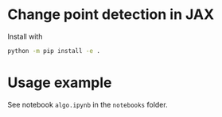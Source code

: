 # Change point detection in JAX

Install with

```bash
python -m pip install -e .
```

# Usage example

See notebook `algo.ipynb` in the `notebooks` folder.

